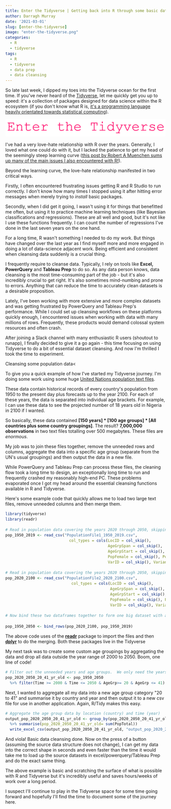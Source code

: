 ```yaml
---
title: Enter the Tidyverse | Getting back into R through some basic data cleaning
author: Darragh Murray
date: '2021-03-01'
slug: [enter-the-tidyverse]
image: "enter-the-tidyverse.png"
categories:
  - R
  - tidyverse
tags:
  - R
  - tidyverse
  - data prep
  - data cleansing
---
```


So late last week, I dipped my toes into the Tidyverse ocean for the first time. If you've never heard of the [Tidyverse](https://www.Tidyverse.org/)</a>, let me quickly get you up to speed: it's a collection of packages designed for data science within the R ecosystem (if you don't know what R is, [it's a programming language heavily orientated towards statistical computing](https://en.wikipedia.org/wiki/R_(programming_language))). 

![Enter the Tidyverse](images/enter-the-tidyverse.png)

I've had a very love-hate relationship with R over the years. Generally, I loved what one could do with it, but I lacked the patience to get my head of the seemingly steep learning curve ([this post by Robert A Muenchen sums up many of the main issues I also encountered with R!](http://r4stats.com/articles/why-r-is-hard-to-learn/)). 

Beyond the learning curve, the love-hate relationship manifested in two critical ways. 

Firstly, I often encountered frustrating issues getting R and R Studio to run correctly. I don't know how many times I stopped using it after hitting error messages when merely trying to *install* basic packages.

Secondly, when I did get it going, I wasn't using it for things that benefitted me often, but using it to practice machine learning techniques (like Bayesian classifications and regressions). These are all well and good, but it's not like I use these functions frequently. I can count the number of regressions I've done in the last seven years on the one hand.

For a long time, R wasn't something I needed to do my work. But things have changed over the last year as I find myself more and more engaged in doing a lot of data-science adjacent work. Being efficient and consistent when cleansing data suddenly is a crucial thing. 

I frequently require to cleanse data. Typically, I rely on tools like **Excel, PowerQuery** and **Tableau Prep** to do so. As any data person knows, data cleansing is the most time-consuming part of the job - but it's also incredibly crucial to get right. It's also sometimes mind-numbing and prone to errors. Anything that can reduce the time to accurately clean datasets is a desirable proposition.

Lately, I've been working with more extensive and more complex datasets and was getting frustrated by PowerQuery and Tableau Prep's performance. While I could set up cleansing workflows on these platforms quickly enough, I encountered issues when working with data with many millions of rows. Frequently, these products would demand colossal system resources and often crash. 

After joining a Slack channel with many enthusiastic R users (shoutout to runapp), I finally decided to give it a go again - this time focusing on using Tidyverse to do a bit of essential dataset cleansing. And now I'm thrilled I took the time to experiment. 

Cleansing some population data<

To give you a quick example of how I've started my Tidyverse journey. I'm doing some work using some huge [United Nations population text files](https://population.un.org/wpp/). 

These data contain historical records of every country's population from 1950 to the present day plus forecasts up to the year 2100. For each of these years, the data is separated into individual age brackets. For example, I can use these data to see the projected number of 18 years old in Nigeria in 2100 if I wanted. 

So basically, these data contained **[150 years] * [100 age groups] * [All countries plus some country groupings]**. The result? **7,000,000 observations** in two text files totalling over 500 megabytes. These files are <i>enormous</i>. 

My job was to join these files together, remove the unneeded rows and columns, aggregate the data into a specific age group (separate from the UN's usual groupings) and then output the data in a new file. 

While PowerQuery and Tableau Prep can process these files, the cleaning flow took a long time to design, an exceptionally long time to run and frequently crashed my reasonably high-end PC. These problems evaporated once I got my head around the essential cleansing functions available in R and Tidyverse. 

Here's some example code that quickly allows me to load two large text files, remove unneeded columns and then merge them. 

```r {linenos=inline}
library(tidyverse)
library(readr)

# Read in population data covering the years 2020 through 2050, skipping unneeded columns
pop_1950_2019 <- read_csv("PopulationFile1_1950_2019.csv", 
                            col_types = cols(LocID = col_skip(),
                                             AgeGrpSpan = col_skip(), 
                                             AgeGrpStart = col_skip(), MidPeriod = col_skip(), 
                                             PopFemale = col_skip(), PopMale = col_skip(), 
                                             VarID = col_skip(), Variant = col_skip()))

# Read in population data covering the years 2020 through 2050, skipping unneeded columns
pop_2020_2100 <- read_csv("PopulationFile2_2020_2100.csv", 
                             col_types = cols(LocID = col_skip(),
                                              AgeGrpSpan = col_skip(), 
                                              AgeGrpStart = col_skip(), MidPeriod = col_skip(), 
                                              PopFemale = col_skip(), PopMale = col_skip(), 
                                              VarID = col_skip(), Variant = col_skip()))

# Now bind these two dataframes together to form one big dataset with all population observations

pop_1950_2050 <- bind_rows(pop_2020_2100, pop_1950_2019)
```

The above code uses of the <b><a href="https://readr.tidyverse.org/articles/readr.html">readr</a></b> package to import the files and then <b><a href="https://cran.r-project.org/web/packages/dplyr/vignettes/dplyr.html">dplyr</a></b> to do the merging. Both these packages live in the Tidyverse

My next task was to create some custom age groupings by aggregating the data and drop all data outside the year range of 2000 to 2050. Boom, one line of code!

```r
# Filter out the unneeded years and age groups.  We only need the years 2000-2050 and age groups 20 to 41.
pop_2020_2050_20_41_yr_old <- pop_1950_2050 
  %>% filter(Time >= 2000 & Time <= 2050 & AgeGrp>= 20 & AgeGrp <= 41)
```

Next, I wanted to aggregate all my data into a new age group category "20 to 41" and summarise it by country and year and then output it to a new csv file for use in another application. Again, R/Tidy makes this easy. 

```r
# Aggregate the age group data by location (country) and time (year)
output_pop_2020_2050_20_41_yr_old <- group_by(pop_2020_2050_20_41_yr_old, Location, Time ) 
  %>% summarise(pop_2020_2050_20_41_yr_old= sum(PopTotal))
  write_excel_csv(output_pop_2020_2050_20_41_yr_old, "output_pop_2020_2050_20_41_yr_old.csv")
```

And viola! Basic data cleansing done. Now on the press of a button (assuming the source data structure does not change), I can get my data into the correct shape in seconds and even faster than the time it would take me to load up the source datasets in excel/powerquery/Tableau Prep and do the exact same thing. 

The above example is basic and scratching the surface of what is possible with R and Tidyverse but it's incredibly useful and saves hours/weeks of work over a long period. 

I suspect I'll continue to play in the Tidyverse space for some time going forward and hopefully I'll find the time to document some of the journey here. 
